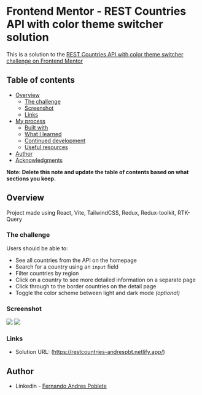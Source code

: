 # Frontend Mentor - REST Countries API with color theme switcher solution

This is a solution to the [REST Countries API with color theme switcher challenge on Frontend Mentor](https://www.frontendmentor.io/challenges/rest-countries-api-with-color-theme-switcher-5cacc469fec04111f7b848ca)

## Table of contents

- [Overview](#overview)
  - [The challenge](#the-challenge)
  - [Screenshot](#screenshot)
  - [Links](#links)
- [My process](#my-process)
  - [Built with](#built-with)
  - [What I learned](#what-i-learned)
  - [Continued development](#continued-development)
  - [Useful resources](#useful-resources)
- [Author](#author)
- [Acknowledgments](#acknowledgments)

**Note: Delete this note and update the table of contents based on what sections you keep.**

## Overview

Project made using React, Vite, TailwindCSS, Redux, Redux-toolkit, RTK-Query

### The challenge

Users should be able to:

- See all countries from the API on the homepage
- Search for a country using an `input` field
- Filter countries by region
- Click on a country to see more detailed information on a separate page
- Click through to the border countries on the detail page
- Toggle the color scheme between light and dark mode _(optional)_

### Screenshot

![](../photos/Screenshot%202023-03-14%20at%2010.34.06.png)
![](../photos/Screenshot%202023-03-14%20at%2010.34.15.png)

### Links

- Solution URL: (https://restcountries-andrespbt.netlify.app/)

## Author

- Linkedin - [Fernando Andres Poblete](https://www.linkedin.com/in/andres-poblete-dev/)

